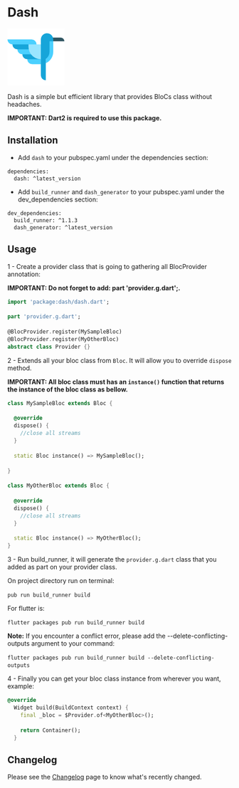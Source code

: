 # Dash

![Logo](https://raw.githubusercontent.com/ViniciusSossela/dash/master/dash/img/logo_dash.png)

Dash is a simple but efficient library that provides BloCs class without headaches.

**IMPORTANT: Dart2 is required to use this package.**


## Installation

- Add `dash` to your pubspec.yaml under the dependencies section:

```
dependencies:
  dash: ^latest_version
```

- Add `build_runner` and `dash_generator` to your pubspec.yaml under the dev_dependencies section:

```
dev_dependencies:
  build_runner: ^1.1.3
  dash_generator: ^latest_version
```


## Usage

1 - Create a provider class that is going to gathering all BlocProvider annotation:

**IMPORTANT: Do not forget to add: part 'provider.g.dart';.**

```dart
import 'package:dash/dash.dart';

part 'provider.g.dart';

@BlocProvider.register(MySampleBloc)
@BlocProvider.register(MyOtherBloc)
abstract class Provider {}

```


2 - Extends all your bloc class from `Bloc`. It will allow you to override `dispose` method.

**IMPORTANT: All bloc class must has an `instance()` function that returns the instance of the bloc class as bellow.**


```dart
class MySampleBloc extends Bloc {

  @override
  dispose() {
    //close all streams
  }

  static Bloc instance() => MySampleBloc();
  
}

class MyOtherBloc extends Bloc {

  @override
  dispose() {
    //close all streams
  }

  static Bloc instance() => MyOtherBloc();
}
```


3 - Run build_runner, it will generate the `provider.g.dart` class that you added as part on your provider class.

On project directory run on terminal: 

`pub run build_runner build`

For flutter is:

`flutter packages pub run build_runner build`


**Note:** If you encounter a conflict error, please add the --delete-conflicting-outputs argument to your command:

`flutter packages pub run build_runner build --delete-conflicting-outputs`


4 - Finally you can get your bloc class instance from wherever you want, example:

```dart
@override
  Widget build(BuildContext context) {
    final _bloc = $Provider.of<MyOtherBloc>();

    return Container();
  }
```

## Changelog

Please see the [Changelog](https://github.com/ViniciusSossela/dash/blob/master/dash/CHANGELOG.md) page to know what's recently changed.